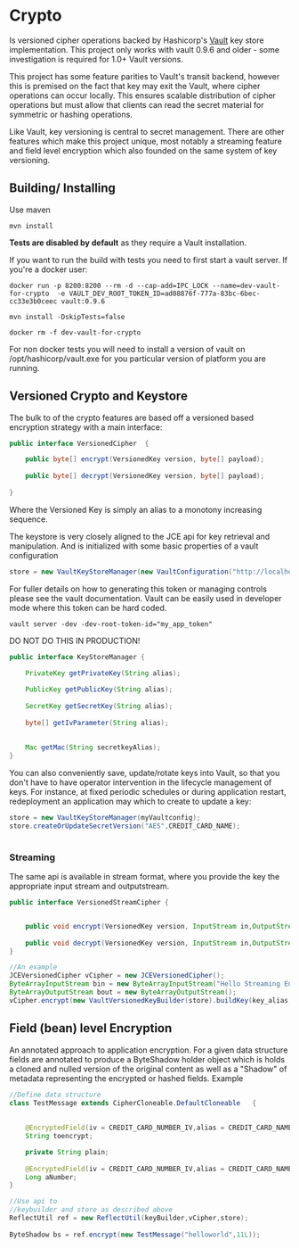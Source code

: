 
# Crypto
Is versioned cipher operations backed by Hashicorp's [Vault](https://www.vaultproject.io/) key store implementation.
This project only works with vault 0.9.6 and older - some investigation is required for 1.0+ Vault versions.

This project has some feature parities to Vault's transit backend, however this is premised on the fact that key may exit the Vault, where cipher operations can occur locally.  This ensures scalable distribution of cipher operations but must allow that clients can read the secret material for symmetric or hashing operations.

Like Vault, key versioning is central to secret management.  There are other features which make this project unique, most notably a streaming feature and field level encryption which also founded on the same system of key versioning.

## Building/ Installing
Use maven
```
mvn install
```
**Tests are disabled by default** as they require a Vault installation.

If you want to run the build with tests you need to first start a vault server.
If you're a docker user:

```
docker run -p 8200:8200 --rm -d --cap-add=IPC_LOCK --name=dev-vault-for-crypto  -e VAULT_DEV_ROOT_TOKEN_ID=ad08876f-777a-83bc-6bec-cc33e3b0ceec vault:0.9.6

mvn install -DskipTests=false

docker rm -f dev-vault-for-crypto
```
For non docker tests you will need to install a version of vault on /opt/hashicorp/vault.exe for you particular version of platform you are running.



## Versioned Crypto and Keystore

The bulk to of the crypto features are based off a versioned based encryption strategy with a main interface:
```java
public interface VersionedCipher  {

	public byte[] encrypt(VersionedKey version, byte[] payload);
	
	public byte[] decrypt(VersionedKey version, byte[] payload);
	
}
```
Where the Versioned Key is simply an alias to a monotony increasing sequence.

The keystore is very closely aligned to the JCE api for key retrieval and manipulation.
And is initialized with some basic properties of a vault configuration 
```java
store = new VaultKeyStoreManager(new VaultConfiguration("http://localhost:8200/v1","my_app_token"))
```

For fuller details on how to generating this token or managing controls please see the vault documentation.
Vault can be easily used in developer mode where this token can be hard coded.
```
vault server -dev -dev-root-token-id="my_app_token"
```
DO NOT DO THIS IN PRODUCTION!

```java
public interface KeyStoreManager {

	PrivateKey getPrivateKey(String alias);
	
	PublicKey getPublicKey(String alias);
	
	SecretKey getSecretKey(String alias);
	
	byte[] getIvParameter(String alias);
	
	
	Mac getMac(String secretkeyAlias);
}

```
You can also conveniently save, update/rotate keys into Vault, so that you don't have to have operator intervention in the lifecycle management of keys. For instance, at fixed periodic schedules or during application restart, redeployment an application may which to create to update a key:
```java
store = new VaultKeyStoreManager(myVaultconfig);
store.createOrUpdateSecretVersion("AES",CREDIT_CARD_NAME);
		
```

### Streaming
The same api is available in stream format, where you provide the key the appropriate input stream and outputstream.

```java
public interface VersionedStreamCipher {


	public void encrypt(VersionedKey version, InputStream in,OutputStream out) throws IOException;
		
	public void decrypt(VersionedKey version, InputStream in,OutputStream out) throws IOException;
}

//An example
JCEVersionedCipher vCipher = new JCEVersionedCipher();
ByteArrayInputStream bin = new ByteArrayInputStream("Hello Streaming Encryption".getBytes());
ByteArrayOutputStream bout = new ByteArrayOutputStream();
vCipher.encrypt(new VaultVersionedKeyBuilder(store).buildKey(key_alias, iv_alias),bin,bout);
```

## Field (bean) level Encryption

An annotated approach to application encryption. 
For a given data structure fields are annotated to produce a ByteShadow holder object which is holds a cloned and nulled version 
of the original content as well as a "Shadow" of metadata representing the encrypted or hashed fields.
Example
```java
//Define data structure
class TestMessage extends CipherCloneable.DefaultCloneable   {
		
	
	@EncryptedField(iv = CREDIT_CARD_NUMBER_IV,alias = CREDIT_CARD_NAME )
	String toencrypt;

	private String plain;
	
	@EncryptedField(iv = CREDIT_CARD_NUMBER_IV,alias = CREDIT_CARD_NAME, encodable = ByteEncodable.LongEncodable.class )
	Long aNumber;
}

//Use api to 
//keybuilder and store as described above
ReflectUtil ref = new ReflectUtil(keyBuilder,vCipher,store);
		
ByteShadow bs = ref.encrypt(new TestMessage("helloworld",11L));

```


